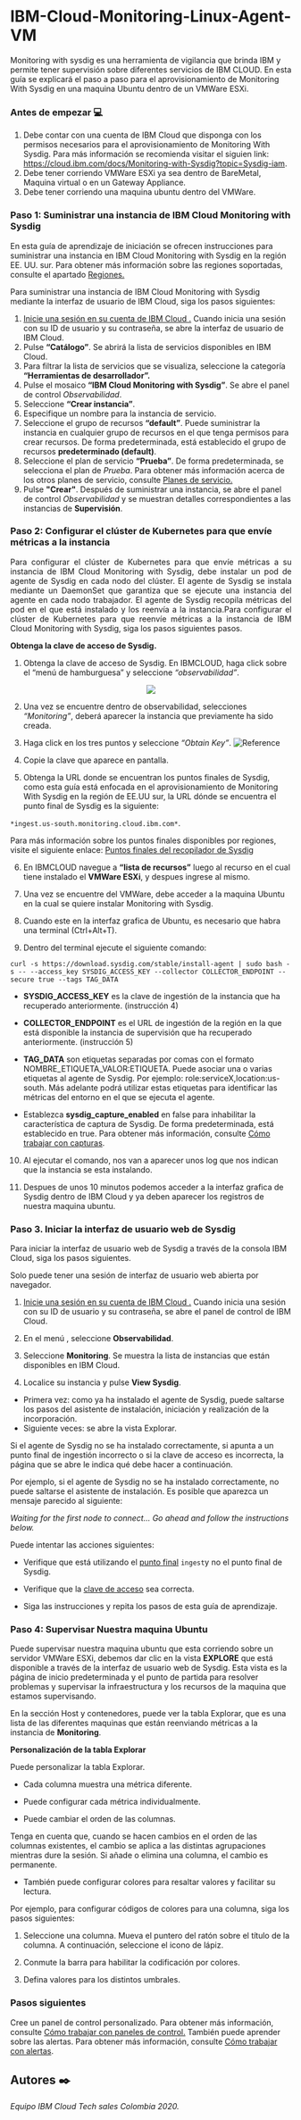 # IBM-Cloud-Monitoring-Linux-Agent-VM


Monitoring with sysdig es una herramienta de vigilancia que brinda IBM y permite tener supervisión sobre diferentes servicios de IBM CLOUD. En esta guía se explicará el paso a paso para el aprovisionamiento de Monitoring With Sysdig en una maquina Ubuntu dentro de un VMWare ESXi.

### Antes de empezar :computer:

1.	Debe contar con una cuenta de IBM Cloud que disponga con los permisos necesarios para el aprovisionamiento de Monitoring With Sysdig. Para más información se recomienda visitar el siguien link:
https://cloud.ibm.com/docs/Monitoring-with-Sysdig?topic=Sysdig-iam.
2.	Debe tener corriendo VMWare ESXi ya sea dentro de BareMetal, Maquina virtual o en un Gateway Appliance.
3.  Debe tener corriendo una maquina ubuntu dentro del VMWare.

### Paso 1: Suministrar una instancia de IBM Cloud Monitoring with Sysdig

En esta guía de aprendizaje de iniciación se ofrecen instrucciones para suministrar una instancia en IBM Cloud Monitoring with Sysdig en la región EE. UU. sur. Para obtener más información sobre las regiones soportadas, consulte el apartado [Regiones.](https://cloud.ibm.com/docs/services/Monitoring-with-Sysdig?topic=Sysdig-endpoints&locale=es)

Para suministrar una instancia de IBM Cloud Monitoring with Sysdig mediante la interfaz de usuario de IBM Cloud, siga los pasos siguientes:

1.	[Inicie una sesión en su cuenta de IBM Cloud  .](https://cloud.ibm.com/login)
Cuando inicia una sesión con su ID de usuario y su contraseña, se abre la interfaz de usuario de IBM Cloud.
2.	Pulse **“Catálogo”**. Se abrirá la lista de servicios disponibles en IBM Cloud.
3.	Para filtrar la lista de servicios que se visualiza, seleccione la categoría **“Herramientas de desarrollador”.**
4.	Pulse el mosaico **“IBM Cloud Monitoring with Sysdig”**. Se abre el panel de control *_Observabilidad_*.
5.	Seleccione **“Crear instancia”**.
6.	Especifique un nombre para la instancia de servicio.
7.	Seleccione el grupo de recursos **“default”**.
Puede suministrar la instancia en cualquier grupo de recursos en el que tenga permisos para crear recursos.
De forma predeterminada, está establecido el grupo de recursos **predeterminado (default)**.
8.	Seleccione el plan de servicio **“Prueba”**.
De forma predeterminada, se selecciona el plan de *_Prueba_*.
Para obtener más información acerca de los otros planes de servicio, consulte [Planes de servicio.](https://cloud.ibm.com/docs/services/Monitoring-with-Sysdig?topic=Sysdig-pricing_plans&locale=es#pricing_plans)
9.	Pulse **"Crear"**.
Después de suministrar una instancia, se abre el panel de control *Observabilidad* y se muestran detalles correspondientes a las instancias de **Supervisión**.

### Paso 2: Configurar el clúster de Kubernetes para que envíe métricas a la instancia

<p style="text-align: justify;">Para configurar el clúster de Kubernetes para que envíe métricas a su instancia de IBM Cloud Monitoring with Sysdig, debe instalar un pod de agente de Sysdig en cada nodo del clúster. El agente de Sysdig se instala mediante un DaemonSet que garantiza que se ejecute una instancia del agente en cada nodo trabajador. El agente de Sysdig recopila métricas del pod en el que está instalado y los reenvía a la instancia.Para configurar el clúster de Kubernetes para que reenvíe métricas a la instancia de IBM Cloud Monitoring with Sysdig, siga los pasos siguientes pasos.</p>

**Obtenga la clave de acceso de Sysdig.**
1.	Obtenga la clave de acceso de Sysdig. 
En IBMCLOUD, haga click sobre el “menú de hamburguesa” y seleccione *“observabilidad”*.

<p align="center">
  <img width="auto" height="auto" src="https://github.com/javierjimenezm/IBM-Cloud-Observability/blob/master/Monitoring_with_Sysdig_HostUbuntu/Imagenes/Imagne001.PNG">
</p>

2.	Una vez se encuentre dentro de observabilidad, selecciones *“Monitoring”*, deberá aparecer la instancia que previamente ha sido creada. 

3.	Haga click en los tres puntos y seleccione *“Obtain Key”*.
![Reference](https://github.com/javierjimenezm/IBM-Cloud-Observability/blob/master/Monitoring_with_Sysdig_HostUbuntu/Imagenes/Imagen002.PNG)

4.	Copie la clave que aparece en pantalla.

5.	Obtenga la URL donde se encuentran los puntos finales de Sysdig, como esta guía está enfocada en el aprovisionamiento de Monitoring With Sysdig en la región de EE.UU sur, la URL dónde se encuentra el punto final de Sysdig es la siguiente: 

`*ingest.us-south.monitoring.cloud.ibm.com*`.

Para más información sobre los puntos finales disponibles por regiones, visite el siguiente enlace: [Puntos finales del recopilador de Sysdig](https://cloud.ibm.com/docs/services/Monitoring-with-Sysdig?topic=Sysdig-endpoints&locale=es#endpoints_ingestion)

6.	En IBMCLOUD navegue a **“lista de recursos”** luego al recurso en el cual tiene instalado el **VMWare ESXi**, y despues ingrese al mismo.

7.	Una vez se encuentre del VMWare, debe acceder a la maquina Ubuntu en la cual se quiere instalar Monitoring with Sysdig.

8.	Cuando este en la interfaz grafica de Ubuntu, es necesario que habra una terminal (Ctrl+Alt+T).

9.	Dentro del terminal ejecute el siguiente comando:


`curl -s https://download.sysdig.com/stable/install-agent | sudo bash -s -- --access_key SYSDIG_ACCESS_KEY --collector COLLECTOR_ENDPOINT --secure true --tags TAG_DATA`

-	**SYSDIG_ACCESS_KEY** es la clave de ingestión de la instancia que ha recuperado anteriormente. (instrucción 4)

-	**COLLECTOR_ENDPOINT** es el URL de ingestión de la región en la que está disponible la instancia de supervisión que ha recuperado anteriormente. (instrucción 5)

-	**TAG_DATA** son etiquetas separadas por comas con el formato NOMBRE_ETIQUETA_VALOR:ETIQUETA. Puede asociar una o varias etiquetas al agente de Sysdig. Por ejemplo: role:serviceX,location:us-south. Más adelante podrá utilizar estas etiquetas para identificar las métricas del entorno en el que se ejecuta el agente.

-	Establezca **sysdig_capture_enabled** en false para inhabilitar la característica de captura de Sysdig. De forma predeterminada, está establecido en true. Para obtener más información, consulte [Cómo trabajar con capturas](https://cloud.ibm.com/docs/services/Monitoring-with-Sysdig?topic=Sysdig-captures&locale=es#captures).

10.	Al ejecutar el comando, nos van a aparecer unos log que nos indican que la instancia se esta instalando.

11. Despues de unos 10 minutos podemos acceder a la interfaz grafica de Sysdig dentro de IBM Cloud y ya deben aparecer los registros de nuestra maquina ubuntu.

### Paso 3. Iniciar la interfaz de usuario web de Sysdig

Para iniciar la interfaz de usuario web de Sysdig a través de la consola IBM Cloud, siga los pasos siguientes.

Solo puede tener una sesión de interfaz de usuario web abierta por navegador.

1.	[Inicie una sesión en su cuenta de IBM Cloud  .](https://cloud.ibm.com/login)
Cuando inicia una sesión con su ID de usuario y su contraseña, se abre el panel de control de IBM Cloud.

2.	En el menú  , seleccione **Observabilidad**.

3.	Seleccione **Monitoring**. Se muestra la lista de instancias que están disponibles en IBM Cloud.

4.	Localice su instancia y pulse **View Sysdig**.

-	Primera vez: como ya ha instalado el agente de Sysdig, puede saltarse los pasos del asistente de instalación, iniciación y realización de la incorporación.
-	Siguiente veces: se abre la vista Explorar.

Si el agente de Sysdig no se ha instalado correctamente, si apunta a un punto final de ingestión incorrecto o si la clave de acceso es incorrecta, la página que se abre le indica qué debe hacer a continuación.

Por ejemplo, si el agente de Sysdig no se ha instalado correctamente, no puede saltarse el asistente de instalación. Es posible que aparezca un mensaje parecido al siguiente:

_Waiting for the first node to connect... Go ahead and follow the instructions below._

Puede intentar las acciones siguientes:

-	Verifique que está utilizando el [punto final](https://cloud.ibm.com/docs/services/Monitoring-with-Sysdig?topic=Sysdig-endpoints&locale=es#endpoints_ingestion) `ingest`y no el punto final de Sysdig.

-	Verifique que la [clave de acceso](https://cloud.ibm.com/docs/services/Monitoring-with-Sysdig?topic=Sysdig-access_key&locale=es) sea correcta.

-	Siga las instrucciones y repita los pasos de esta guía de aprendizaje.


### Paso 4: Supervisar Nuestra maquina Ubuntu 

Puede supervisar nuestra maquina ubuntu que esta corriendo sobre un servidor VMWare ESXi, debemos dar clic en la vista **EXPLORE** que está disponible a través de la interfaz de usuario web de Sysdig. Esta vista es la página de inicio predeterminada y el punto de partida para resolver problemas y supervisar la infraestructura y los recursos de la maquina que estamos supervisando.

En la sección Host y contenedores, puede ver la tabla Explorar, que es una lista de las diferentes maquinas que están reenviando métricas a la instancia de **Monitoring**.


**Personalización de la tabla Explorar**

Puede personalizar la tabla Explorar.

-	Cada columna muestra una métrica diferente.

-	Puede configurar cada métrica individualmente.

-	Puede cambiar el orden de las columnas.

Tenga en cuenta que, cuando se hacen cambios en el orden de las columnas existentes, el cambio se aplica a las distintas agrupaciones mientras dure la sesión. Si añade o elimina una columna, el cambio es permanente.

-	También puede configurar colores para resaltar valores y facilitar su lectura.

Por ejemplo, para configurar códigos de colores para una columna, siga los pasos siguientes:

1.	Seleccione una columna. Mueva el puntero del ratón sobre el título de la columna. A continuación, seleccione el icono de lápiz.

2.	Conmute la barra para habilitar la codificación por colores.

3.	Defina valores para los distintos umbrales.



### Pasos siguientes
Cree un panel de control personalizado. Para obtener más información, consulte [Cómo trabajar con paneles de control.](https://cloud.ibm.com/docs/services/Monitoring-with-Sysdig?topic=Sysdig-dashboards&locale=es#dashboards)
También puede aprender sobre las alertas. Para obtener más información, consulte [Cómo trabajar con alertas](https://cloud.ibm.com/docs/services/Monitoring-with-Sysdig?topic=Sysdig-monitoring&locale=es#monitoring_alerts).

## Autores ✒️

_Equipo IBM Cloud Tech sales Colombia 2020._
